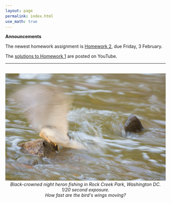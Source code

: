 ```yaml
---
layout: page 
permalink: index.html
use_math: true
---
```


**Announcements**

The newest homework assignment is <a href="hw/hw1.pdf">Homework 2</a>, due Friday, 
3 February.

The <a href="https://www.youtube.com/playlist?list=PLPAgEthTEIuW-5dKeYTktC06sdNGa_xFU">solutions to Homework 1</a> are posted on YouTube.



---

<br>

<center> <img src="1600-7466.jpg">
<br>
<em>Black-crowned night heron fishing in Rock Creek Park, Washington DC. 1/20 second exposure.</em><br>
<em>How fast are the bird's wings moving?</em>
